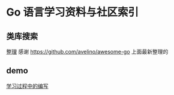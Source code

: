 
Go 语言学习资料与社区索引
==============

## 类库搜索
[整理](awesome_go.md) 感谢 https://github.com/avelino/awesome-go 上面最新整理的

## demo
[学习过程中的编写](demo/README.md)